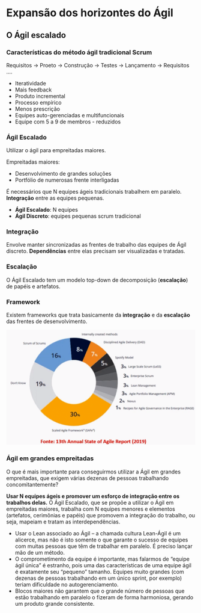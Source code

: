 # Expansão dos horizontes do Ágil

## O Ágil escalado

### Características do método ágil tradicional Scrum

Requisitos -> Proeto -> Construção -> Testes -> Lançamento -> Requisitos ....

- Iteratividade
- Mais feedback
- Produto incremental
- Processo empírico
- Menos prescrição
- Equipes auto-gerenciadas e multifuncionais
- Equipe com 5 a 9 de membros - reduzidos

### Ágil Escalado

Utilizar o ágil para empreitadas maiores.

Empreitadas maiores:

- Desenvolvimento de grandes soluções
- Portfólio de numerosas frente interligadas

É necessários que N equipes ágeis tradicionais trabalhem em paralelo. **Integração** entre as equipes pequenas.

- **Ágil Escalado**: N equipes
- **Ágil Discreto**: equipes pequenas scrum tradicional

### Integração

Envolve manter sincronizadas as frentes de trabalho das equipes de Ágil discreto. **Dependências** entre elas precisam ser visualizadas e tratadas.

### Escalação

O Ágil Escalado tem um modelo top-down de decomposição (**escalação**) de papéis e artefatos.

### Framework

Existem frameworks que trata basicamente da **integração** e da **escalação** das frentes de desenvolvimento.

![Frameworks](01_contexto_mindset_lean_agil.md___frameworks.png)

### Ágil em grandes empreitadas

O que é mais importante para conseguirmos utilizar a Ágil em grandes empreitadas, que exigem várias dezenas de pessoas trabalhando concomitantemente?

**Usar N equipes ágeis e promover um esforço de integração entre os trabalhos delas.** O Ágil Escalado, que se propõe a utilizar o Ágil em empreitadas maiores, trabalha com N equipes menores e elementos (artefatos, cerimônias e papéis) que promovem a integração do trabalho, ou seja, mapeiam e tratam as interdependências.

- Usar o Lean associado ao Ágil – a chamada cultura Lean-Ágil  é um alicerce, mas não é isto somente o que garante o sucesso de equipes com muitas pessoas que têm de trabalhar em paralelo. É preciso lançar mão de um método.
- O comprometimento da equipe é importante, mas falarmos de “equipe ágil única” é estranho, pois uma das características de uma equipe ágil é exatamente seu “pequeno” tamanho. Equipes muito grandes (com dezenas de pessoas trabalhando em um único sprint, por exemplo) teriam dificuldade no autogerenciamento.
- Blocos maiores não garantem que o grande número de pessoas que estão trabalhando em paralelo o fizeram de forma harmoniosa, gerando um produto grande consistente.

